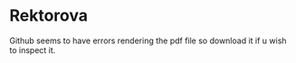 # Rektorova

Github seems to have errors rendering the pdf file so download it if u wish to inspect it.
